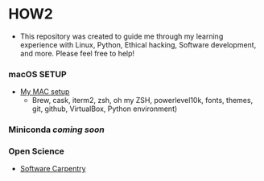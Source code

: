 # HOW2 

* This repository was created to guide me through my learning experience with Linux, Python, Ethical hacking, Software development, and more. Please feel free to help!


### macOS SETUP
   
* [My MAC setup](https://github.com/fcarvalhopacheco/HOW2/blob/master/1.macos_catalina_setup/myOSsetup.md)
    + Brew, cask, iterm2, zsh, oh my ZSH, powerlevel10k, fonts, themes, git, github, VirtualBox, Python environment)

### Miniconda  ***coming soon***


### Open Science 

+ [Software Carpentry](https://swcarpentry.github.io/git-novice/10-open/index.html)
     

